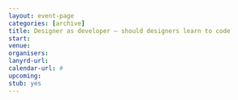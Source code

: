 ```yaml
---
layout: event-page
categories: [archive]
title: Designer as developer – should designers learn to code
start: 
venue: 
organisers: 
lanyrd-url: 
calendar-url: #
upcoming:  
stub: yes
---
```


